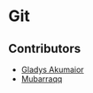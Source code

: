 # Git
## Contributors

- [Gladys Akumaior](mailto:akumaiorgladys@gmail.com)
- [Mubarraqq](https://github.com/mubarraqqq)
